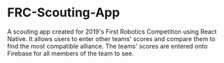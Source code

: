 # FRC-Scouting-App
A scouting app created for 2019's First Robotics Competition using React Native. It allows users to enter other teams' scores and compare them to find the most compatible alliance. The teams' scores are entered onto Firebase for all members of the team to see.
